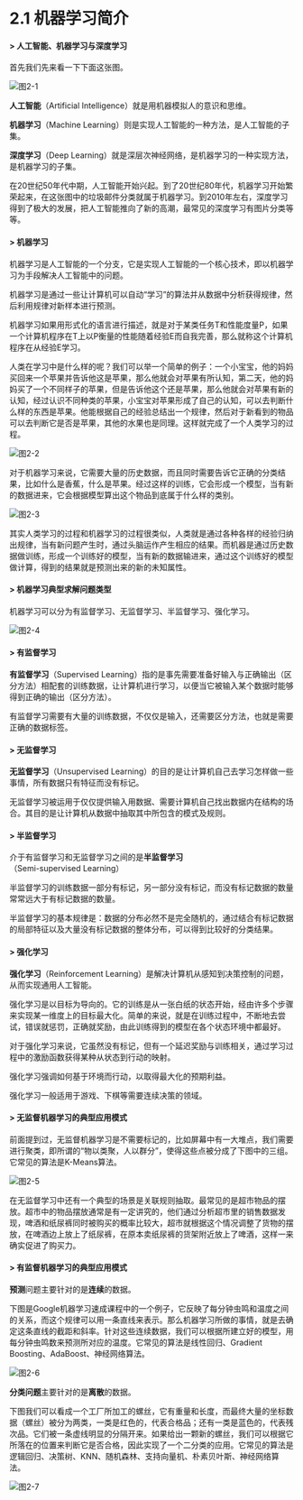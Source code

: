 # 2.1 机器学习简介

#### &gt; 人工智能、机器学习与深度学习

首先我们先来看一下下面这张图。

![&#x56FE;2-1](../../.gitbook/assets/image%20%2835%29.png)

**人工智能**（Artificial Intelligence）就是用机器模拟人的意识和思维。

**机器学习**（Machine Learning）则是实现人工智能的一种方法，是人工智能的子集。

**深度学习**（Deep Learning）就是深层次神经网络，是机器学习的一种实现方法，是机器学习的子集。

在20世纪50年代中期，人工智能开始兴起。到了20世纪80年代，机器学习开始繁荣起来，在这张图中的垃圾邮件分类就属于机器学习。到2010年左右，深度学习得到了极大的发展，把人工智能推向了新的高潮，最常见的深度学习有图片分类等等。



#### &gt; 机器学习

机器学习是人工智能的一个分支，它是实现人工智能的一个核心技术，即以机器学习为手段解决人工智能中的问题。

机器学习是通过一些让计算机可以自动“学习”的算法并从数据中分析获得规律，然后利用规律对新样本进行预测。

机器学习如果用形式化的语言进行描述，就是对于某类任务T和性能度量P，如果一个计算机程序在T上以P衡量的性能随着经验E而自我完善，那么就称这个计算机程序在从经验E学习。

人类在学习中是什么样的呢？我们可以举一个简单的例子：一个小宝宝，他的妈妈买回来一个苹果并告诉他这是苹果，那么他就会对苹果有所认知，第二天，他的妈妈买了一个不同样子的苹果，但是告诉他这个还是苹果，那么他就会对苹果有新的认知，经过认识不同种类的苹果，小宝宝对苹果形成了自己的认知，可以去判断什么样的东西是苹果。他能根据自己的经验总结出一个规律，然后对于新看到的物品可以去判断它是否是苹果，其他的水果也是同理。这样就完成了一个人类学习的过程。

![&#x56FE;2-2](../../.gitbook/assets/image%20%28132%29.png)

对于机器学习来说，它需要大量的历史数据，而且同时需要告诉它正确的分类结果，比如什么是香蕉，什么是苹果。经过这样的训练，它会形成一个模型，当有新的数据进来，它会根据模型算出这个物品到底属于什么样的类别。

![&#x56FE;2-3](../../.gitbook/assets/image%20%2888%29.png)

其实人类学习的过程和机器学习的过程很类似，人类就是通过各种各样的经验归纳出规律，当有新问题产生时，通过头脑运作产生相应的结果。而机器是通过历史数据做训练，形成一个训练好的模型，当有新的数据输进来，通过这个训练好的模型做计算，得到的结果就是预测出来的新的未知属性。



#### &gt; 机器学习典型求解问题类型

机器学习可以分为有监督学习、无监督学习、半监督学习、强化学习。

![&#x56FE;2-4](../../.gitbook/assets/image%20%2861%29.png)

#### 

#### &gt; 有监督学习

**有监督学习**（Supervised Learning）指的是事先需要准备好输入与正确输出（区分方法）相配套的训练数据，让计算机进行学习，以便当它被输入某个数据时能够得到正确的输出（区分方法）。

有监督学习需要有大量的训练数据，不仅仅是输入，还需要区分方法，也就是需要正确的数据标签。



#### &gt; 无监督学习

**无监督学习**（Unsupervised Learning）的目的是让计算机自己去学习怎样做一些事情，所有数据只有特征而没有标记。

无监督学习被运用于仅仅提供输入用数据、需要计算机自己找出数据内在结构的场合。其目的是让计算机从数据中抽取其中所包含的模式及规则。

#### 

#### &gt; 半监督学习

介于有监督学习和无监督学习之间的是**半监督学习**（Semi-supervised Learning）

半监督学习的训练数据一部分有标记，另一部分没有标记，而没有标记数据的数量常常远大于有标记数据的数量。

半监督学习的基本规律是：数据的分布必然不是完全随机的，通过结合有标记数据的局部特征以及大量没有标记数据的整体分布，可以得到比较好的分类结果。

#### 

#### &gt; 强化学习

**强化学习**（Reinforcement Learning）是解决计算机从感知到决策控制的问题，从而实现通用人工智能。

强化学习是以目标为导向的。它的训练是从一张白纸的状态开始，经由许多个步骤来实现某一维度上的目标最大化。简单的来说，就是在训练过程中，不断地去尝试，错误就惩罚，正确就奖励，由此训练得到的模型在各个状态环境中都最好。

对于强化学习来说，它虽然没有标记，但有一个延迟奖励与训练相关，通过学习过程中的激励函数获得某种从状态到行动的映射。

强化学习强调如何基于环境而行动，以取得最大化的预期利益。

强化学习一般适用于游戏、下棋等需要连续决策的领域。

#### 

#### &gt; 无监督机器学习的典型应用模式

前面提到过，无监督机器学习是不需要标记的，比如屏幕中有一大堆点，我们需要进行聚类，即所谓的“物以类聚，人以群分”，使得这些点被分成了下图中的三组。它常见的算法是K-Means算法。

![&#x56FE;2-5](../../.gitbook/assets/image%20%282%29.png)

在无监督学习中还有一个典型的场景是关联规则抽取。最常见的是超市物品的摆放。超市中的物品摆放通常是有一定讲究的，他们通过分析超市里的销售数据发现，啤酒和纸尿裤同时被购买的概率比较大，超市就根据这个情况调整了货物的摆放，在啤酒边上放上了纸尿裤，在原本卖纸尿裤的货架附近放上了啤酒，这样一来确实促进了购买力。



#### &gt; 有监督机器学习的典型应用模式

**预测**问题主要针对的是**连续**的数据。

下图是Google机器学习速成课程中的一个例子，它反映了每分钟虫鸣和温度之间的关系，而这个规律可以用一条直线来表示。那么机器学习所做的事情，就是去确定这条直线的截距和斜率。针对这些连续数据，我们可以根据所建立好的模型，用每分钟虫鸣数来预测所对应的温度。它常见的算法是线性回归、Gradient Boosting、AdaBoost、神经网络算法。

![&#x56FE;2-6](../../.gitbook/assets/image%20%2836%29.png)

**分类问题**主要针对的是**离散**的数据。

下图我们可以看成一个工厂所加工的螺丝，它有重量和长度，而最终大量的坐标数据（螺丝）被分为两类，一类是红色的，代表合格品；还有一类是蓝色的，代表残次品。它们被一条虚线明显的分隔开来。如果给出一颗新的螺丝，我们可以根据它所落在的位置来判断它是否合格，因此实现了一个二分类的应用。它常见的算法是逻辑回归、决策树、KNN、随机森林、支持向量机、朴素贝叶斯、神经网络算法。

![&#x56FE;2-7](../../.gitbook/assets/image%20%2881%29.png)

